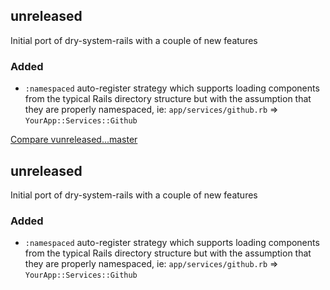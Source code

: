 ## unreleased 

Initial port of dry-system-rails with a couple of new features

### Added

- `:namespaced` auto-register strategy which supports loading components from the typical Rails directory structure but with the assumption that they are properly namespaced, ie: `app/services/github.rb` => `YourApp::Services::Github`


[Compare vunreleased...master](https://github.com/dry-rb/dry-rails/compare/vunreleased...master)

## unreleased 

Initial port of dry-system-rails with a couple of new features

### Added

- `:namespaced` auto-register strategy which supports loading components from the typical Rails directory structure but with the assumption that they are properly namespaced, ie: `app/services/github.rb` => `YourApp::Services::Github`

